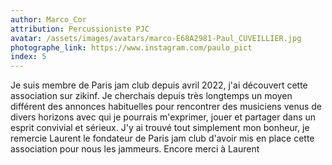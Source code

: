 ```yaml
---
author: Marco_Cor
attribution: Percussioniste PJC
avatar: /assets/images/avatars/marco-E68A2981-Paul_CUVEILLIER.jpg
photographe_link: https://www.instagram.com/paulo_pict 
index: 5
---
```

Je suis membre de Paris jam club depuis avril  2022, j'ai découvert cette association sur zikinf. Je cherchais depuis très longtemps un moyen différent des annonces habituelles pour rencontrer des musiciens  venus de divers horizons avec qui  je pourrais m'exprimer, jouer et partager dans un esprit convivial et  sérieux. J'y ai trouvé tout simplement mon bonheur, je remercie Laurent le fondateur de Paris jam club d'avoir mis en place cette association pour nous les jammeurs. Encore merci à Laurent
